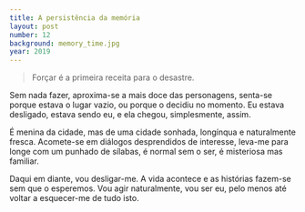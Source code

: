 ```yaml
---
title: A persistência da memória
layout: post
number: 12
background: memory_time.jpg
year: 2019
---
```


> Forçar é a primeira receita para o desastre.

Sem nada fazer, aproxima-se a mais doce das personagens, senta-se porque estava o lugar vazio, ou porque o decidiu no momento. Eu estava desligado, estava sendo eu, e ela chegou, simplesmente, assim.

É menina da cidade, mas de uma cidade sonhada, longínqua e naturalmente fresca. Acomete-se em diálogos desprendidos de interesse, leva-me para longe com um punhado de sílabas, é normal sem o ser, é misteriosa mas familiar.

Daqui em diante, vou desligar-me. A vida acontece e as histórias fazem-se sem que o esperemos. Vou agir naturalmente, vou ser eu, pelo menos até voltar a esquecer-me de tudo isto.